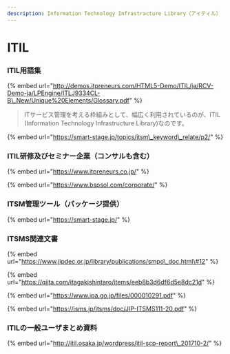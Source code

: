 ```yaml
---
description: Information Technology Infrastracture Library（アイティル）
---
```


# ITIL

### ITIL用語集

{% embed url="http://demos.itpreneurs.com/HTML5-Demo/ITIL/ja/RCV-Demo-ja/LPEngine/ITLJ9334CL-B\_New/Unique%20Elements/Glossary.pdf" %}







> ITサービス管理を考える枠組みとして、幅広く利用されているのが、ITIL \(Information Technology Infrastructure Library\)なのです。

{% embed url="https://smart-stage.jp/topics/itsm\_keyword\_relate/p2/" %}



### ITIL研修及びセミナー企業（コンサルも含む）

{% embed url="https://www.itpreneurs.co.jp/" %}

{% embed url="https://www.bspsol.com/corporate/" %}



### ITSM管理ツール（パッケージ提供）

{% embed url="https://smart-stage.jp/" %}





### ITSMS関連文書

{% embed url="https://www.jipdec.or.jp/library/publications/smpo\_doc.html\#12" %}





{% embed url="https://qiita.com/itagakishintaro/items/eeb8b3d6df6d5e8dc21d" %}





{% embed url="https://www.ipa.go.jp/files/000010291.pdf" %}



{% embed url="https://isms.jp/itsms/doc/JIP-ITSMS111-20.pdf" %}



### ITILの一般ユーザまとめ資料

{% embed url="http://itil.osaka.jp/wordpress/itil-scp-report\_201710-2/" %}









